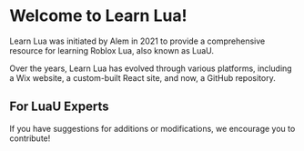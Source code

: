 # Welcome to Learn Lua!
Learn Lua was initiated by Alem in 2021 to provide a comprehensive resource for learning Roblox Lua, also known as LuaU.

Over the years, Learn Lua has evolved through various platforms, including a Wix website, a custom-built React site, and now, a GitHub repository.

## For LuaU Experts
If you have suggestions for additions or modifications, we encourage you to contribute!
